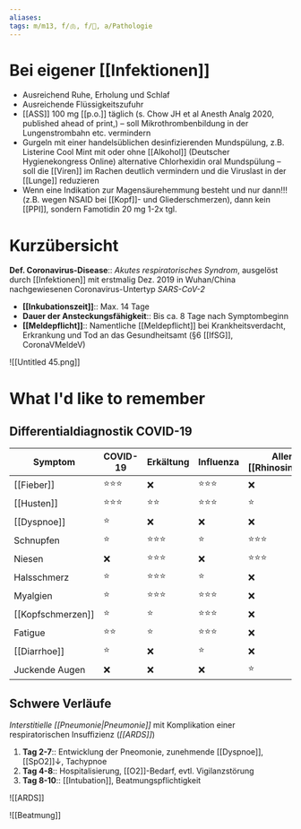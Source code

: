 ```yaml
---
aliases: 
tags: m/m13, f/🫁, f/🦠, a/Pathologie
---
```

# Bei eigener [[Infektionen]]

- Ausreichend Ruhe, Erholung und Schlaf
- Ausreichende Flüssigkeitszufuhr
- [[ASS]] 100 mg [[p.o.]] täglich (s. Chow JH et al Anesth Analg 2020, published ahead of print,) – soll Mikrothrombenbildung in der Lungenstrombahn etc. vermindern
- Gurgeln mit einer handelsüblichen desinfizierenden Mundspülung, z.B. Listerine Cool Mint mit oder ohne [[Alkohol]] (Deutscher Hygienekongress Online) alternative Chlorhexidin oral Mundspülung – soll die [[Viren]] im Rachen deutlich vermindern und die Viruslast in der [[Lunge]] reduzieren
- Wenn eine Indikation zur Magensäurehemmung besteht und nur dann!!! (z.B. wegen NSAID bei [[Kopf]]- und Gliederschmerzen), dann kein [[PPI]], sondern Famotidin 20 mg 1-2x tgl.

# Kurzübersicht

**Def. Coronavirus-Disease**:: *Akutes respiratorisches Syndrom*, ausgelöst durch [[Infektionen]] mit erstmalig Dez. 2019 in Wuhan/China nachgewiesenen Coronavirus-Untertyp *SARS-CoV-2*

- **[[Inkubationszeit]]**:: Max. 14 Tage
- **Dauer der Ansteckungsfähigkeit**:: Bis ca. 8 Tage nach Symptombeginn
- **[[Meldepflicht]]**:: Namentliche [[Meldepflicht]] bei Krankheitsverdacht, Erkrankung und Tod an das Gesundheitsamt (§6 [[IfSG]], CoronaVMeldeV)

![[Untitled 45.png]]

# What I'd like to remember

## Differentialdiagnostik COVID-19

﻿Symptom|COVID-19|Erkältung|Influenza|Allerg. [[Rhinosinusitis]]
-|-|-|-|-|
[[Fieber]]|⭐⭐⭐|❌|⭐⭐⭐|❌
[[Husten]]|⭐⭐⭐|⭐⭐|⭐⭐⭐|⭐
[[Dyspnoe]]|⭐|❌|❌|❌
Schnupfen|⭐|⭐⭐⭐|⭐|⭐⭐⭐
Niesen|❌|⭐⭐⭐|❌|⭐⭐⭐
Halsschmerz|⭐|⭐⭐⭐|⭐|❌
Myalgien|⭐|⭐⭐⭐|⭐⭐⭐|❌
[[Kopfschmerzen]]|⭐|⭐|⭐⭐⭐|❌
Fatigue|⭐⭐|⭐|⭐⭐⭐|❌
[[Diarrhoe]]|⭐|❌|⭐|❌
Juckende Augen|❌|❌|❌|⭐

## Schwere Verläufe

*Interstitielle [[Pneumonie|Pneumonie]]* mit Komplikation einer respiratorischen Insuffizienz (*[[ARDS]]*)

1. **Tag 2-7**:: Entwicklung der Pneomonie, zunehmende [[Dyspnoe]], [[SpO2]]↓, Tachypnoe
2. **Tag 4-8**:: Hospitalisierung, [[O2]]-Bedarf, evtl. Vigilanzstörung
3. **Tag 8-10**:: [[Intubation]], Beatmungspflichtigkeit

![[ARDS]]

![[Beatmung]]
